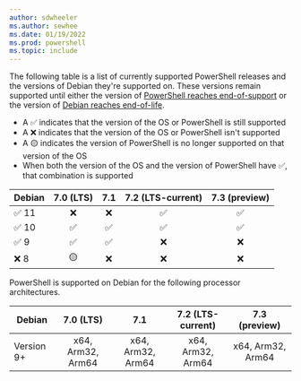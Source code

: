 ```yaml
---
author: sdwheeler
ms.author: sewhee
ms.date: 01/19/2022
ms.prod: powershell
ms.topic: include
---
```

The following table is a list of currently supported PowerShell releases and the versions of Debian
they're supported on. These versions remain supported until either the version of
[PowerShell reaches end-of-support][lifecycle] or the version of
[Debian reaches end-of-life][eol-debian].

- A &#x2705; indicates that the version of the OS or PowerShell is still supported
- A &#x274c; indicates that the version of the OS or PowerShell isn't supported
- A &#x1f7e1; indicates the version of PowerShell is no longer supported on that version of the OS
- When both the version of the OS and the version of PowerShell have &#x2705;, that combination is
  supported

|   Debian    | 7.0 (LTS) |   7.1    | 7.2 (LTS-current) | 7.3 (preview) |
| ----------- | :-------: | :------: | :---------------: | :-----------: |
| &#x2705; 11 | &#x274c;  | &#x274c; |     &#x2705;      |   &#x2705;    |
| &#x2705; 10 | &#x2705;  | &#x2705; |     &#x2705;      |   &#x2705;    |
| &#x2705; 9  | &#x2705;  | &#x2705; |     &#x274c;      |   &#x274c;    |
| &#x274c; 8  | &#x1f7e1; | &#x274c; |     &#x274c;      |   &#x274c;    |

PowerShell is supported on Debian for the following processor architectures.

|   Debian   |     7.0 (LTS)     |        7.1        | 7.2 (LTS-current) |   7.3 (preview)   |
| ---------- | :---------------: | :---------------: | :---------------: | :---------------: |
| Version 9+ | x64, Arm32, Arm64 | x64, Arm32, Arm64 | x64, Arm32, Arm64 | x64, Arm32, Arm64 |

[lifecycle]: /powershell/scripting/install/powershell-support-lifecycle
[eol-debian]: https://wiki.debian.org/DebianReleases
